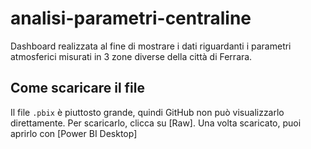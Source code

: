 # analisi-parametri-centraline
Dashboard realizzata al fine di mostrare i dati riguardanti i parametri atmosferici misurati in 3 zone diverse della città di Ferrara.
## Come scaricare il file
Il file `.pbix` è piuttosto grande, quindi GitHub non può visualizzarlo direttamente. Per scaricarlo, clicca su [Raw]. Una volta scaricato, puoi aprirlo con [Power BI Desktop]

